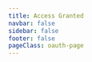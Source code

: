 ```yaml
---
title: Access Granted
navbar: false
sidebar: false
footer: false
pageClass: oauth-page
---
```


<template>
<div class="content">
  <div class="message">
    <h1>Success!</h1>
    <p>Congratulations, your connection was successful!</p>
    <div class="ease-in-shared" id="auth-container">
      <p class="large">
        <strong>{{ app }}</strong>
        and
        <strong>CloudOTP</strong>
        are good to go!</p>
    </div>
  </div>
</div>
</template>

<script setup>
const app = window.location.pathname.split('/')[3];
var appName = app;
const code = getQueryVariable('code');
const state = getQueryVariable('state');
switch(app.toLowerCase()) {
  case 'huaweicloud':
    document.title = 'Access to Huawei Cloud Granted';
    appName = 'Huawei Cloud';
    break;
  case 'dropbox':
    document.title = 'Access to Dropbox Granted';
    appName = 'Dropbox';
    break;
  case 'onedrive':
    document.title = 'Access to Onedrive Granted';
    appName = 'Onedrive';
    break;
  case 'googledrive':
    document.title = 'Access to Google Drive Granted';
    appName = 'Google Drive';
    break;
}
var protocol = `cloudotp://auth/${appName}/callback?code=${code}${state ? `&state=${state}` : ''}`;
window.location.href = protocol;
function getQueryVariable(variable)
{
       var query = window.location.search.substring(1);
       var vars = query.split("&");
       for (var i=0;i<vars.length;i++) {
               var pair = vars[i].split("=");
               if(pair[0] == variable){return pair[1];}
       }
       return(false);
}
</script>
<style scoped>
.oauth-container {
  display: flex;
  justify-content: center;
  align-items: center;
  height: 100vh;
  font-size: 24px;
}
template{
  display: block !important;
}
.oauth-page .VPLocalNav{
  display: none !important;
}
</style>
